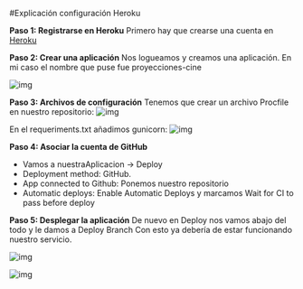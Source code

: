 #Explicación configuración Heroku

**Paso 1: Registrarse en Heroku**
Primero hay que crearse una cuenta en [Heroku](https://www.heroku.com/)

**Paso 2: Crear una aplicación**
Nos logueamos y creamos una aplicación. En mi caso el nombre que puse fue proyecciones-cine

![img](https://github.com/toniMR/Proyecto-IV/tree/master/doc/img/heroku/creacion-appheroku.png)


**Paso 3: Archivos de configuración**
Tenemos que crear un archivo Procfile en nuestro repositorio:
![img](https://github.com/toniMR/Proyecto-IV/tree/master/doc/img/heroku/Procfile.png)

En el requeriments.txt añadimos gunicorn:
![img](https://github.com/toniMR/Proyecto-IV/tree/master/doc/img/heroku/requirements.png)

**Paso 4: Asociar la cuenta de GitHub**
- Vamos a nuestraAplicacion -> Deploy
- Deployment method: GitHub.
- App connected to Github: Ponemos nuestro repositorio
- Automatic deploys: Enable Automatic Deploys y marcamos Wait for CI to pass before deploy

**Paso 5: Desplegar la aplicación**
De nuevo en Deploy nos vamos abajo del todo y le damos a Deploy Branch
Con esto ya debería de estar funcionando nuestro servicio.

![img](https://github.com/toniMR/Proyecto-IV/tree/master/doc/img/heroku/desplegado.png)

![img](https://github.com/toniMR/Proyecto-IV/tree/master/doc/img/heroku/desplegado-peliculas.png)
